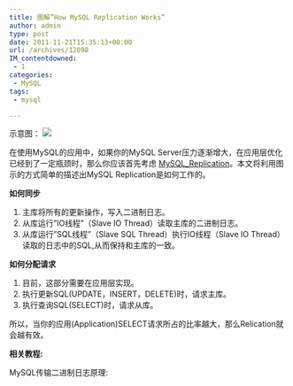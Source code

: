 ```yaml
---
title: 图解”How MySQL Replication Works”
author: admin
type: post
date: 2011-11-21T15:35:13+00:00
url: /archives/12098
IM_contentdowned:
 - 1
categories:
 - MySQL
tags:
 - mysql

---
```

示意图：
[![](http://blog.haohtml.com/wp-content/uploads/2011/11/mysql-replication-master-slave.jpg)][1]

在使用MySQL的应用中，如果你的MySQL Server压力逐渐增大，在应用层优化已经到了一定瓶颈时，那么你应该首先考虑 [MySQL_Replication](http://dev.mysql.com/doc/refman/5.0/en/replication.html)。本文将利用图示的方式简单的描述出MySQL Replication是如何工作的。

**如何同步**

 1. 主库将所有的更新操作，写入二进制日志。
 2. 从库运行”IO线程”（Slave IO Thread）读取主库的二进制日志。
 3. 从库运行”SQL线程”（Slave SQL Thread）执行IO线程（Slave IO Thread）读取的日志中的SQL,从而保持和主库的一致。

**如何分配请求**

 1. 目前，这部分需要在应用层实现。
 2. 执行更新SQL(UPDATE，INSERT，DELETE)时，请求主库。
 3. 执行查询SQL(SELECT)时，请求从库。

所以，当你的应用(Application)SELECT请求所占的比率越大，那么Relication就会越有效。

**相关教程:**

MySQL传输二进制日志原理:

 [1]: http://blog.haohtml.com/wp-content/uploads/2011/11/mysql-replication-master-slave.jpg